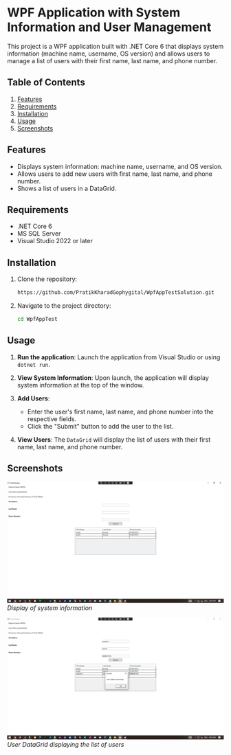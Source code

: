 # WPF Application with System Information and User Management

This project is a WPF application built with .NET Core 6 that displays system information (machine name, username, OS version) and allows users to manage a list of users with their first name, last name, and phone number.

## Table of Contents
1. [Features](#features)
2. [Requirements](#requirements)
3. [Installation](#installation)
4. [Usage](#usage)
5. [Screenshots](#screenshots)


## Features 
- Displays system information: machine name, username, and OS version.
- Allows users to add new users with first name, last name, and phone number.
- Shows a list of users in a DataGrid.

## Requirements
- .NET Core 6
- MS SQL Server
- Visual Studio 2022 or later

## Installation

1. Clone the repository:
    ```bash
    https://github.com/PratikKharadGophygital/WpfAppTestSolution.git
    ```

2. Navigate to the project directory:
    ```bash
    cd WpfAppTest
    ```

## Usage

1. **Run the application**: Launch the application from Visual Studio or using `dotnet run`.

2. **View System Information**: Upon launch, the application will display system information at the top of the window.

3. **Add Users**:
    - Enter the user's first name, last name, and phone number into the respective fields.
    - Click the "Submit" button to add the user to the list.

4. **View Users**: The `DataGrid` will display the list of users with their first name, last name, and phone number.

## Screenshots

![System Information](WpfAppTest/screenshots/pageone.png)
*Display of system information*

![User DataGrid](WpfAppTest/screenshots/pagetwo.png)
*User DataGrid displaying the list of users*

